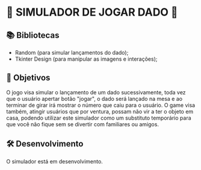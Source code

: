 # 🎲 SIMULADOR DE JOGAR DADO 🎲

## 📚 Bibliotecas
 - Random (para simular lançamentos do dado);
 - Tkinter Design (para manipular as imagens e interações);

## 🎯 Objetivos
O jogo visa simular o lançamento de um dado sucessivamente, toda vez que o usuário apertar
botão "jogar", o dado será lançado na mesa e ao terminar de girar irá mostrar o número que
caiu para o usuário. O game visa também, atingir usuários que por ventura, possam não vir
a ter o objeto em casa, podendo utilizar este simulador como um substituto temporário para
que você não fique sem se divertir com familiares ou amigos.

## 🛠️ Desenvolvimento

O simulador está em desenvolvimento.

